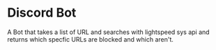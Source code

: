 # Discord Bot

A Bot that takes a list of URL and searches with lightspeed sys api and returns which specfic URLs are blocked and which aren't.
